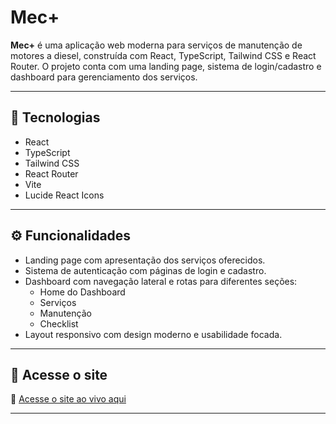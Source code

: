 # Mec+

**Mec+** é uma aplicação web moderna para serviços de manutenção de motores a diesel, construída com React, TypeScript, Tailwind CSS e React Router. O projeto conta com uma landing page, sistema de login/cadastro e dashboard para gerenciamento dos serviços.

---

## 🚀 Tecnologias

- React 
- TypeScript
- Tailwind CSS
- React Router
- Vite
- Lucide React Icons

---

## ⚙️ Funcionalidades

- Landing page com apresentação dos serviços oferecidos.
- Sistema de autenticação com páginas de login e cadastro.
- Dashboard com navegação lateral e rotas para diferentes seções:
  - Home do Dashboard
  - Serviços
  - Manutenção
  - Checklist
- Layout responsivo com design moderno e usabilidade focada.

---

## 🔗 Acesse o site

🚀 [Acesse o site ao vivo aqui](https://mecplus-react.vercel.app/)

---
